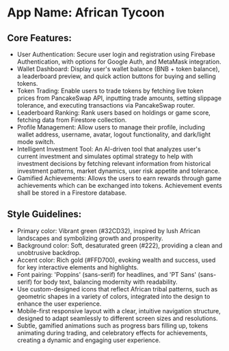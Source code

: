 # **App Name**: African Tycoon

## Core Features:

- User Authentication: Secure user login and registration using Firebase Authentication, with options for Google Auth, and MetaMask integration.
- Wallet Dashboard: Display user's wallet balance (BNB + token balance), a leaderboard preview, and quick action buttons for buying and selling tokens.
- Token Trading: Enable users to trade tokens by fetching live token prices from PancakeSwap API, inputting trade amounts, setting slippage tolerance, and executing transactions via PancakeSwap router.
- Leaderboard Ranking: Rank users based on holdings or game score, fetching data from Firestore collection.
- Profile Management: Allow users to manage their profile, including wallet address, username, avatar, logout functionality, and dark/light mode switch.
- Intelligent Investment Tool: An AI-driven tool that analyzes user's current investment and simulates optimal strategy to help with investment decisions by fetching relevant information from historical investment patterns, market dynamics, user risk appetite and tolerance.
- Gamified Achievements: Allows the users to earn rewards through game achievements which can be exchanged into tokens. Achievement events shall be stored in a Firestore database.

## Style Guidelines:

- Primary color: Vibrant green (#32CD32), inspired by lush African landscapes and symbolizing growth and prosperity.
- Background color: Soft, desaturated green (#222), providing a clean and unobtrusive backdrop.
- Accent color: Rich gold (#FFD700), evoking wealth and success, used for key interactive elements and highlights.
- Font pairing: 'Poppins' (sans-serif) for headlines, and 'PT Sans' (sans-serif) for body text, balancing modernity with readability.
- Use custom-designed icons that reflect African tribal patterns, such as geometric shapes in a variety of colors, integrated into the design to enhance the user experience.
- Mobile-first responsive layout with a clear, intuitive navigation structure, designed to adapt seamlessly to different screen sizes and resolutions.
- Subtle, gamified animations such as progress bars filling up, tokens animating during trading, and celebratory effects for achievements, creating a dynamic and engaging user experience.